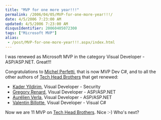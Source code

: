 ```yaml
---
title: "MVP for one more year!!!"
permalink: /2006/04/05/MVP-for-one-more-year!!!/
date: 4/5/2006 7:23:00 AM
updated: 4/5/2006 7:23:00 AM
disqusIdentifier: 20060405072300
tags: ["Microsoft MVP"]
alias:
 - /post/MVP-for-one-more-year!!!.aspx/index.html
---
```

I was renewed as Microsoft MVP in the category Visual Developer - 
ASP/ASP.NET. Great!!!

Congratulations to [Michel 
Perfetti](http://www.techheadbrothers.com/DesktopDefault.aspx?tabindex=7&tabid=19&id=14), that is now MVP Dev C#, and to all the other authors of [Tech Head Brothers](http://www.techheadbrothers.com/) that get 
renewed:
<!-- more -->

*   [Kader 
  Yildirim](http://www.techheadbrothers.com/DesktopDefault.aspx?tabindex=7&tabid=19&id=5), Visual Developer - Security
*   [Gregory 
  Renard](http://www.techheadbrothers.com/DesktopDefault.aspx?tabindex=7&tabid=19&id=11), Visual Developer - ASP/ASP.NET
*   [Aurélien 
  Verla](http://www.techheadbrothers.com/DesktopDefault.aspx?tabindex=7&tabid=19&id=15), Visual Developer - ASP/ASP.NET
*   [Valentin 
  Billotte](http://www.techheadbrothers.com/DesktopDefault.aspx?tabindex=7&tabid=19&id=17), Visual Developer - Visual C#


Now we are 11 MVP on [Tech Head 
Brothers](http://www.techheadbrothers.com). Nice :-) Who's next?  
